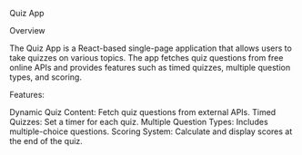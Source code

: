 
Quiz App

Overview

The Quiz App is a React-based single-page application that allows users to take quizzes on various topics. The app fetches quiz questions from free online APIs and provides features such as timed quizzes, multiple question types, and scoring.

Features:

Dynamic Quiz Content: Fetch quiz questions from external APIs.
Timed Quizzes: Set a timer for each quiz.
Multiple Question Types: Includes multiple-choice questions.
Scoring System: Calculate and display scores at the end of the quiz.

